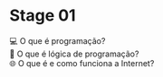 <h1>Stage 01</h1>
<a href="topico1" style="text-decoration:none;">💻 O que é programação? </a> <br>
<a href="topico2" style="text-decoration:none;">🧠 O que é lógica de programação? </a> <br>
<a href="topico3" style="text-decoration:none;">🌐 O que é e como funciona a Internet? </a>

